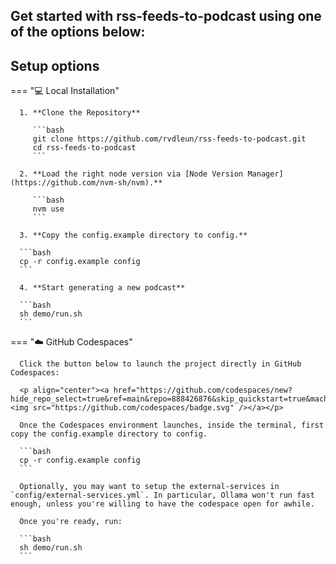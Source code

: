 Get started with rss-feeds-to-podcast using one of the options below:
---

## Setup options

=== "💻 Local Installation"

      1. **Clone the Repository**

         ```bash
         git clone https://github.com/rvdleun/rss-feeds-to-podcast.git
         cd rss-feeds-to-podcast
         ```

      2. **Load the right node version via [Node Version Manager](https://github.com/nvm-sh/nvm).**

         ```bash
         nvm use
         ```

      3. **Copy the config.example directory to config.**

      ```bash
      cp -r config.example config
      ```

      4. **Start generating a new podcast**

      ```bash
      sh demo/run.sh
      ```

=== "☁️ GitHub Codespaces"

      Click the button below to launch the project directly in GitHub Codespaces:

      <p align="center"><a href="https://github.com/codespaces/new?hide_repo_select=true&ref=main&repo=888426876&skip_quickstart=true&machine=standardLinux32gb"><img src="https://github.com/codespaces/badge.svg" /></a></p>

      Once the Codespaces environment launches, inside the terminal, first copy the config.example directory to config.

      ```bash
      cp -r config.example config
      ```

      Optionally, you may want to setup the external-services in `config/external-services.yml`. In particular, Ollama won't run fast enough, unless you're willing to have the codespace open for awhile.

      Once you're ready, run:

      ```bash
      sh demo/run.sh
      ```

